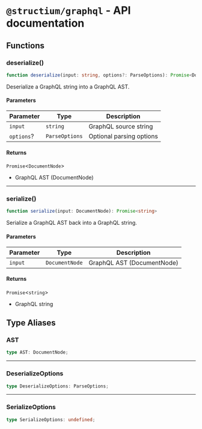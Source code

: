# `@structium/graphql` - API documentation

## Functions

### deserialize()

```ts
function deserialize(input: string, options?: ParseOptions): Promise<DocumentNode>
```

Deserialize a GraphQL string into a GraphQL AST.

#### Parameters

| Parameter | Type | Description |
| ------ | ------ | ------ |
| `input` | `string` | GraphQL source string |
| `options`? | `ParseOptions` | Optional parsing options |

#### Returns

`Promise`\<`DocumentNode`\>

- GraphQL AST (DocumentNode)

***

### serialize()

```ts
function serialize(input: DocumentNode): Promise<string>
```

Serialize a GraphQL AST back into a GraphQL string.

#### Parameters

| Parameter | Type | Description |
| ------ | ------ | ------ |
| `input` | `DocumentNode` | GraphQL AST (DocumentNode) |

#### Returns

`Promise`\<`string`\>

- GraphQL string

## Type Aliases

### AST

```ts
type AST: DocumentNode;
```

***

### DeserializeOptions

```ts
type DeserializeOptions: ParseOptions;
```

***

### SerializeOptions

```ts
type SerializeOptions: undefined;
```
